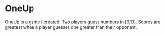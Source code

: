 # OneUp
OneUp is a game I created. Two players guess numbers in [0,10]. Scores are greatest when a player guesses one greater than their opponent.

